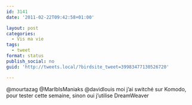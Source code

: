 ```yaml
---
id: 3141
date: '2011-02-22T09:42:58+01:00'

layout: post
categories:
  - Vis ma vie
tags:
  - tweet
format: status
publish_social: no
guid: 'http://tweets.local/?birdsite_tweet=39983477130526720'

---
```


@mourtazag @MarlbIsManiaks @davidlouis moi j’ai switché sur Komodo, pour tester cette semaine, sinon oui j’utilise DreamWeaver